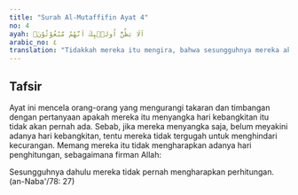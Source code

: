 ```yaml
---
title: "Surah Al-Mutaffifin Ayat 4"
no: 4
ayah: اَلَا يَظُنُّ اُولٰۤىِٕكَ اَنَّهُمْ مَّبْعُوْثُوْنَۙ
arabic_no: ٤
translation: "Tidakkah mereka itu mengira, bahwa sesungguhnya mereka akan dibangkitkan, "
---
```


## Tafsir

Ayat ini mencela orang-orang yang mengurangi takaran dan timbangan dengan pertanyaan apakah mereka itu menyangka hari kebangkitan itu tidak akan pernah ada. Sebab, jika mereka menyangka saja, belum meyakini adanya hari kebangkitan, tentu mereka tidak tergugah untuk menghindari kecurangan. Memang mereka itu tidak mengharapkan adanya hari penghitungan, sebagaimana firman Allah:

Sesungguhnya dahulu mereka tidak pernah mengharapkan perhitungan. (an-Naba'/78: 27)